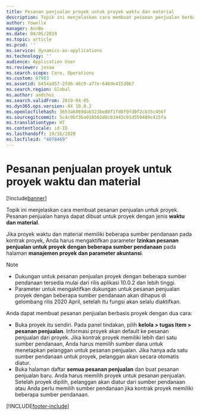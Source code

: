 ```yaml
---
title: Pesanan penjualan proyek untuk proyek waktu dan material
description: Topik ini menjelaskan cara membuat pesanan penjualan berbasis proyek untuk proyek waktu dan material.
author: Yowelle
manager: AnnBe
ms.date: 04/05/2019
ms.topic: article
ms.prod: ''
ms.service: dynamics-ax-applications
ms.technology: ''
audience: Application User
ms.reviewer: josaw
ms.search.scope: Core, Operations
ms.custom: 87983
ms.assetid: b454ad57-2fd6-46c9-a77e-646de4153067
ms.search.region: Global
ms.author: andchoi
ms.search.validFrom: 2019-04-05
ms.dyn365.ops.version: AX 10.0.2
ms.openlocfilehash: 3653a6869dab323be88f1fd0f9fd0f2cb35c456f
ms.sourcegitcommit: 5c4c9bf3ba018562d6cb3443c01d550489c415fa
ms.translationtype: HT
ms.contentlocale: id-ID
ms.lasthandoff: 10/16/2020
ms.locfileid: "4078469"
---
```

# <a name="project-sales-orders-for-time-and-material-projects"></a>Pesanan penjualan proyek untuk proyek waktu dan material

[!include[banner](../includes/banner.md)]

Topik ini menjelaskan cara membuat pesanan penjualan untuk proyek. Pesanan penjualan hanya dapat dibuat untuk proyek dengan jenis **waktu dan material**.

Jika proyek waktu dan material memiliki beberapa sumber pendanaan pada kontrak proyek, Anda harus mengaktifkan parameter **Izinkan pesanan penjualan untuk proyek dengan beberapa sumber pendanaan** pada halaman **manajemen proyek dan parameter akuntansi**. 

> [!NOTE]
> - Dukungan untuk pesanan penjualan proyek dengan beberapa sumber pendanaan tersedia mulai dari rilis aplikasi 10.0.2 dan lebih tinggi.
> - Parameter untuk mengaktifkan dukungan untuk pesanan penjualan proyek dengan beberapa sumber pendanaan akan dihapus di gelombang rilis 2020 April, setelah itu fungsi akan selalu diaktifkan.

Anda dapat membuat pesanan penjualan berbasis proyek dengan dua cara:

- Buka proyek itu sendiri. Pada panel tindakan, pilih **kelola > tugas Item > pesanan penjualan**. Informasi proyek akan default ke pesanan penjualan dari proyek. Jika kontrak proyek memiliki lebih dari satu sumber pendanaan, Anda harus memilih sumber dana untuk menetapkan pelanggan untuk pesanan penjualan. Jika hanya ada satu sumber pendanaan untuk proyek, pelanggan akan secara otomatis diatur.
- Buka halaman daftar **semua pesanan penjualan** dan buat pesanan penjualan baru. Anda harus memilih proyek untuk pesanan penjualan. Setelah proyek dipilih, pelanggan akan diatur dari sumber pendanaan atau Anda perlu memilih sumber pendanaan jika kontrak proyek memiliki beberapa sumber pendanaan.



[!INCLUDE[footer-include](../includes/footer-banner.md)]